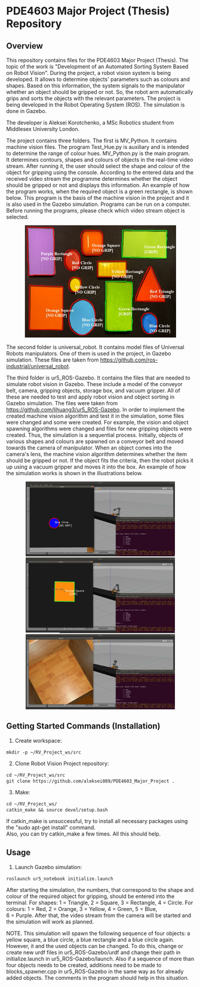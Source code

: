 # PDE4603 Major Project (Thesis) Repository
## Overview
This repository contains files for the PDE4603 Major Project (Thesis). The topic of the work is "Development of an Automated Sorting System Based on Robot Vision". During the project, a robot vision system is being developed. It allows to determine objects' parameters such as colours and shapes. Based on this information, the system signals to the manipulator whether an object should be gripped or not. So, the robot arm automatically grips and sorts the objects with the relevant parameters. The project is being developed in the Robot Operating System (ROS). The simulation is done in Gazebo.  

The developer is Aleksei Korotchenko, a MSc Robotics student from Middlesex University London.

The project contains three folders. The first is MV_Python. It contains machine vision files. The program Test_Hue.py is auxiliary and is intended to determine the range of colour hues. MV_Python.py is the main program. It determines contours, shapes and colours of objects in the real-time video stream. After running it, the user should select the shape and colour of the object for gripping using the console. According to the entered data and the received video stream the programme determines whether the object should be gripped or not and displays this information. An example of how the program works, when the required object is a green rectangle, is shown below. This program is the basis of the machine vision in the project and it is also used in the Gazebo simulation. Programs can be run on a computer. Before running the programs, please check which video stream object is selected.  
  
<p align="center">
<img src="https://github.com/aleksei089/PDE4603_Major_Project/blob/main/ur5_ROS-Gazebo/media/Retesting%20with%20Real%20Objects%20Green%20Rectangle.jpg" width="405">  
  
The second folder is universal_robot. It contains model files of Universal Robots manipulators. One of them is used in the project, in Gazebo simulation. These files are taken from https://github.com/ros-industrial/universal_robot.  
  
The third folder is ur5_ROS-Gazebo. It contains the files that are needed to simulate robot vision in Gazebo. These include a model of the conveyor belt, camera, gripping objects, storage box, and vacuum gripper. All of these are needed to test and apply robot vision and object sorting in Gazebo simulation. The files were taken from https://github.com/lihuang3/ur5_ROS-Gazebo. In order to implement the created machine vision algorithm and test it in the simulation, some files were changed and some were created. For example, the vision and object spawning algorithms were changed and files for new gripping objects were created. Thus, the simulation is a sequential process. Initially, objects of various shapes and colours are spawned on a conveyor belt and moved towards the camera of manipulator. When an object comes into the camera's lens, the machine vision algorithm determines whether the item should be gripped or not. If the object fits the criteria, then the robot picks it up using a vacuum gripper and moves it into the box. An example of how the simulation works is shown in the illustrations below.  
  
<p align="center">
<img src="https://github.com/aleksei089/PDE4603_Major_Project/blob/main/ur5_ROS-Gazebo/media/RV_Blue_Circle_No_Grip.jpg" width="400">
<img src="https://github.com/aleksei089/PDE4603_Major_Project/blob/main/ur5_ROS-Gazebo/media/RV_Orange_Square_Grip.jpg" width="400">
<img src="https://github.com/aleksei089/PDE4603_Major_Project/blob/main/ur5_ROS-Gazebo/media/RV_Orange_Square_Put.jpg" width="400">  

## Getting Started Commands (Installation)
1. Create workspace:
```
mkdir -p ~/RV_Project_ws/src
```
2. Clone Robot Vision Project repository:
```
cd ~/RV_Project_ws/src
git clone https://github.com/aleksei089/PDE4603_Major_Project .
```
3. Make:
```
cd ~/RV_Project_ws/
catkin_make && source devel/setup.bash
```
If catkin_make is unsuccessful, try to install all necessary packages using the "sudo apt-get install" command.  
Also, you can try catkin_make a few times. All this should help.
## Usage
1. Launch Gazebo simulation:
```
roslaunch ur5_notebook initialize.launch
```
After starting the simulation, the numbers, that correspond to the shape and colour of the required object for gripping, should be entered into the terminal. For shapes: 1 = Triangle, 2 = Square, 3 = Rectangle, 4 = Circle. For colours: 1 = Red, 2 = Orange, 3 = Yellow, 4 = Green, 5 = Blue,  
6 = Purple. After that, the video stream from the camera will be started and the simulation will work as planned.  
  
NOTE. This simulation will spawn the following sequence of four objects: a yellow square, a blue circle, a blue rectangle and a blue circle again.  However, it and the used objects can be changed. To do this, change or create new urdf files in ur5_ROS-Gazebo/urdf and change their path in initialize.launch in ur5_ROS-Gazebo/launch. Also if a sequence of more than four objects needs to be created, additions need to be made to blocks_spawner.cpp in ur5_ROS-Gazebo in the same way as for already added objects. The comments in the program should help in this situation.

